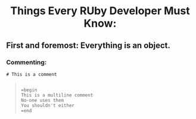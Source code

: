 # <p align="center">Things Every RUby Developer Must Know:</p>
## First and foremost: Everything is an object.

### Commenting: 
`# This is a comment`

<blockquote>
<pre><code>
=begin
This is a multiline comment
No-one uses them
You shouldn't either
=end
</blockquote>
</pre></code>

